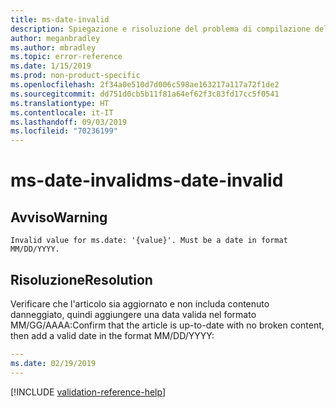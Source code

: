 ```yaml
---
title: ms-date-invalid
description: Spiegazione e risoluzione del problema di compilazione della documentazione ms-date-invalid
author: meganbradley
ms.author: mbradley
ms.topic: error-reference
ms.date: 1/15/2019
ms.prod: non-product-specific
ms.openlocfilehash: 2f34a0e510d7d006c598ae163217a117a72f1de2
ms.sourcegitcommit: dd751d0cb5b11f81a64ef62f3c83fd17cc5f0541
ms.translationtype: HT
ms.contentlocale: it-IT
ms.lasthandoff: 09/03/2019
ms.locfileid: "70236199"
---
```

# <a name="ms-date-invalid"></a><span data-ttu-id="dff0d-103">ms-date-invalid</span><span class="sxs-lookup"><span data-stu-id="dff0d-103">ms-date-invalid</span></span>

## <a name="warning"></a><span data-ttu-id="dff0d-104">Avviso</span><span class="sxs-lookup"><span data-stu-id="dff0d-104">Warning</span></span>

`Invalid value for ms.date: '{value}'. Must be a date in format MM/DD/YYYY.`

## <a name="resolution"></a><span data-ttu-id="dff0d-105">Risoluzione</span><span class="sxs-lookup"><span data-stu-id="dff0d-105">Resolution</span></span>

<span data-ttu-id="dff0d-106">Verificare che l'articolo sia aggiornato e non includa contenuto danneggiato, quindi aggiungere una data valida nel formato MM/GG/AAAA:</span><span class="sxs-lookup"><span data-stu-id="dff0d-106">Confirm that the article is up-to-date with no broken content, then add a valid date in the format MM/DD/YYYY:</span></span>

```yml
---
ms.date: 02/19/2019
---
```

<!--make sure to add this file to your includes folder and verify the path-->
[!INCLUDE [validation-reference-help](includes/validation-reference-help.md)]
